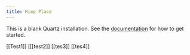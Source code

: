 ```yaml
---
title: Hiep Place
---
```


This is a blank Quartz installation.
See the [documentation](https://quartz.jzhao.xyz) for how to get started.

[[Test1]]
[[[test2]]
[[tes3]]
[[tes4]]
